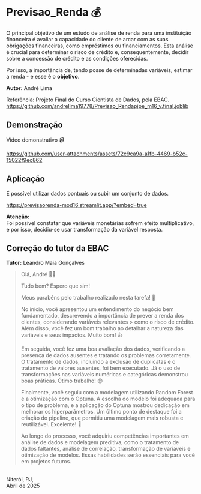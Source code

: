 # Previsao_Renda 💰

O principal objetivo de um estudo de análise de renda para uma instituição financeira é avaliar a capacidade do cliente de arcar com as suas obrigações financeiras, como empréstimos ou financiamentos. Esta análise é crucial para determinar o risco de crédito e, consequentemente, decidir sobre a concessão de crédito e as condições oferecidas.

Por isso, a importância de, tendo posse de determinadas variáveis, estimar a renda - e esse é o **objetivo**.

**Autor:** André Lima

Referência: Projeto Final do Curso Cientista de Dados, pela EBAC.<br/>
<https://github.com/andrelima19778/Previsao_Rendapipe_m16_v.final.joblib>

## Demonstração
Vídeo demonstrativo 📹 

https://github.com/user-attachments/assets/72c9ca9a-a1fb-4469-b52c-15022f9ec862

## Aplicação

É possível utilizar dados pontuais ou subir um conjunto de dados.

https://previsaorenda-mod16.streamlit.app/?embed=true

**Atenção:**<br/>
Foi possível constatar que variáveis monetárias sofrem efeito multiplicativo, e por isso, decidiu-se usar transformação da variável resposta.

## Correção do tutor da EBAC
**Tutor:** Leandro Maia Gonçalves

> Olá, André 👋😄
> 
> Tudo bem? Espero que sim! 
> 
> Meus parabéns pelo trabalho realizado nesta tarefa! 👏
> 
> No início, você apresentou um entendimento do negócio bem fundamentado, descrevendo a importância de prever a renda dos clientes, considerando variáveis relevantes > como o risco de crédito. Além disso, você fez um bom trabalho ao detalhar a natureza das variáveis e seus impactos. Muito bom! 👍
> 
> Em seguida, você fez uma boa avaliação dos dados, verificando a presença de dados ausentes e tratando os problemas corretamente. O tratamento de dados, incluindo a exclusão de duplicatas e o tratamento de valores ausentes, foi bem executado. Já o uso de transformações nas variáveis numéricas e categóricas demonstrou boas práticas. Ótimo trabalho! 😊
> 
> Finalmente, você seguiu com a modelagem utilizando Random Forest e a otimização com o Optuna. A escolha do modelo foi adequada para o tipo de problema, e a aplicação do Optuna mostrou dedicação em melhorar os hiperparâmetros. Um último ponto de destaque foi a criação do pipeline, que permitiu uma modelagem mais robusta e reutilizável. Excelente! 🌟
> 
> Ao longo do processo, você adquiriu competências importantes em análise de dados e modelagem preditiva, como o tratamento de dados faltantes, análise de correlação, transformação de variáveis e otimização de modelos. Essas habilidades serão essenciais para você em projetos futuros. 

<br/>
Niterói, RJ,<br/>
Abril de 2025

